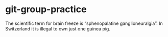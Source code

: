 # git-group-practice
The scientific term for brain freeze is “sphenopalatine ganglioneuralgia”.
In Switzerland it is illegal to own just one guinea pig.
